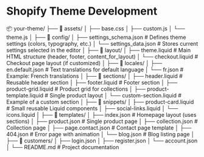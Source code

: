 # Shopify Theme Development

📦 your-theme/
├── 📁 assets/
│   ├── base.css
│   ├── custom.js
│   └── theme.js
│
├── 📁 config/
│   ├── settings_schema.json     # Defines theme settings (colors, typography, etc.)
│   └── settings_data.json       # Stores current settings selected in the editor
│
├── 📁 layout/
│   ├── theme.liquid             # Main HTML structure (header, footer, content_for_layout)
│   └── checkout.liquid          # Checkout page layout (if customized)
│
├── 📁 locales/
│   ├── en.default.json          # Text translations for default language
│   └── fr.json                  # Example: French translations
│
├── 📁 sections/
│   ├── header.liquid            # Reusable header section
│   ├── footer.liquid            # Footer section
│   ├── product-grid.liquid      # Product grid for collections
│   ├── product-template.liquid  # Single product layout
│   └── custom-section.liquid    # Example of a custom section
│
├── 📁 snippets/
│   ├── product-card.liquid      # Small reusable Liquid components
│   ├── social-links.liquid
│   └── icons.liquid
│
├── 📁 templates/
│   ├── index.json               # Homepage layout (uses sections)
│   ├── product.json             # Single product page
│   ├── collection.json          # Collection page
│   ├── page.contact.json        # Contact page template
│   ├── 404.json                 # Error page with animation
│   └── blog.json                # Blog listing page
│
├── 📁 customers/
│   ├── login.json
│   ├── register.json
│   └── account.json
│
└── README.md                    # Project documentation
